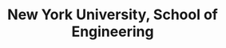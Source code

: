 ---
title: "New York University, School of Engineering"
excerpt: "MS - Computer Engineer (Concentation in Deep Learning) (2021-2023)


- Courses:


|------------|------------------|---------------|-----------------|--------------------------------|---------------------|-------------------|
Data Science | Machine Learning | Deep Learning | Computer Vision | High Performance Deep Learning | ML in Cybersecurity | Internet Protocol |"
collection: portfolio
---
